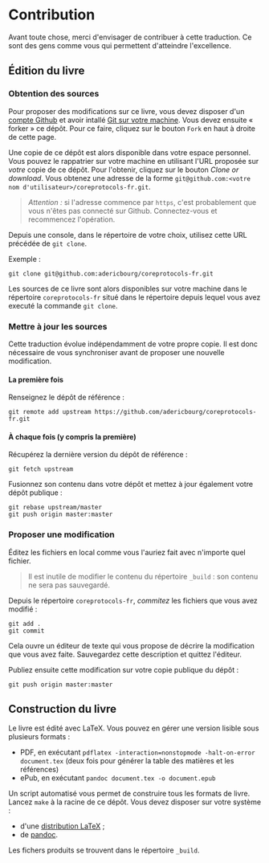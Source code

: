 # Contribution

Avant toute chose, merci d'envisager de contribuer à cette traduction. Ce sont des gens comme vous qui permettent d'atteindre l'excellence.

## Édition du livre

### Obtention des sources

Pour proposer des modifications sur ce livre, vous devez disposer d'un [compte Github](https://github.com/join) et avoir intallé [Git sur votre machine](https://git-scm.com/). 
Vous devez ensuite « forker » ce dépôt. Pour ce faire, cliquez sur le bouton `Fork` en haut à droite de cette page.

Une copie de ce dépôt est alors disponible dans votre espace personnel. Vous pouvez le rappatrier sur votre machine en utilisant l'URL proposée sur _votre_ copie de ce dépôt. 
Pour l'obtenir, cliquez sur le bouton *Clone or download*. Vous obtenez une adresse de la forme `git@github.com:<votre nom d'utilisateur>/coreprotocols-fr.git`. 

> *Attention :* si l'adresse commence par `https`, c'est probablement que vous n'êtes pas connecté sur Github. Connectez-vous et recommencez l'opération. 

Depuis une console, dans le répertoire de votre choix, utilisez cette URL précédée de `git clone`. 

Exemple : 

```
git clone git@github.com:adericbourg/coreprotocols-fr.git
```

Les sources de ce livre sont alors disponibles sur votre machine dans le répertoire `coreprotocols-fr` situé dans le répertoire depuis lequel vous avez executé la commande `git clone`.

### Mettre à jour les sources

Cette traduction évolue indépendamment de votre propre copie. Il est donc nécessaire de vous synchroniser avant de proposer une nouvelle modification. 

#### La première fois

Renseignez le dépôt de référence :

```
git remote add upstream https://github.com/adericbourg/coreprotocols-fr.git
```

#### À chaque fois (y compris la première)

Récupérez la dernière version du dépôt de référence :

```
git fetch upstream
```

Fusionnez son contenu dans votre dépôt et mettez à jour également votre dépôt publique :

```
git rebase upstream/master
git push origin master:master
```

### Proposer une modification

Éditez les fichiers en local comme vous l'auriez fait avec n'importe quel fichier. 

> Il est inutile de modifier le contenu du répertoire `_build` : son contenu ne sera pas sauvegardé.

Depuis le répertoire `coreprotocols-fr`, _commitez_ les fichiers que vous avez modifié :

```
git add .
git commit
```

Cela ouvre un éditeur de texte qui vous propose de décrire la modification que vous avez faite. Sauvegardez cette description et quittez l'éditeur. 

Publiez ensuite cette modification sur votre copie publique du dépôt :

```
git push origin master:master
```

## Construction du livre

Le livre est édité avec LaTeX. Vous pouvez en gérer une version lisible sous plusieurs formats :

* PDF, en exécutant `pdflatex -interaction=nonstopmode -halt-on-error document.tex` (deux fois pour générer la table des matières et les références)
* ePub, en exécutant `pandoc document.tex -o document.epub`

Un script automatisé vous permet de construire tous les formats de livre. Lancez `make` à la racine de ce dépôt. Vous devez disposer sur votre système :

* d'une [distribution LaTeX](https://www.latex-project.org/get/) ;
* de [pandoc](https://pandoc.org/).

Les fichers produits se trouvent dans le répertoire `_build`.
